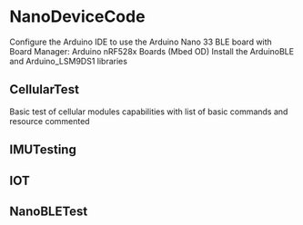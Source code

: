 # NanoDeviceCode

Configure the Arduino IDE to use the Arduino Nano 33 BLE board with Board Manager: Arduino nRF528x Boards (Mbed OD)
Install the ArduinoBLE and Arduino_LSM9DS1 libraries

## CellularTest
Basic test of cellular modules capabilities with list of basic commands and resource commented

## IMUTesting

## IOT

## NanoBLETest

